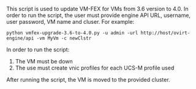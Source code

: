 This script is used to update VM-FEX for VMs from 3.6 version to 4.0.
In order to run the script, the user must provide engine API URL,
username, user password, VM name and cluser. For example:

    python vmfex-upgrade-3.6-to-4.0.py -u admin -url http://host/ovirt-engine/api -vm MyVm -c newClstr

In order to run the script:
1. The VM must be down
2. The use must create vnic profiles for each UCS-M profile used

After running the script, the VM is moved to the provided cluster.
